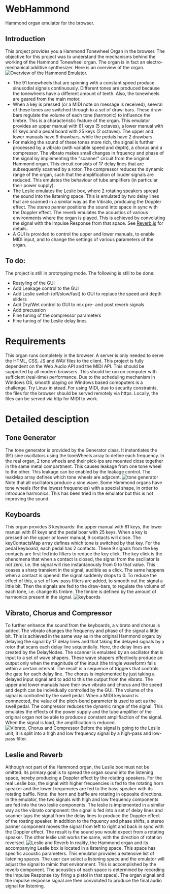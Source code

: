 # WebHammond
Hammond organ emulator for the browser. 

## Introduction
This project provides you a Hammond Tonewheel Organ in the browser.
The objective for this project was to understand the mechanisms behind the working of the Hammond Tonewheel organ.
The organ is in fact an electro-mechanical additive synthesizer.
Here is an overview of the organ. ![Overview of the Hammond Emulator.](/docs/hammond-overview.png)
* The 91 tonewheels that are spinning with a constant speed produce sinusodial signals continuously. Different tones are produced because the tonewheels have a different amount of teeth. Also, the tonewheels are geared from the main motor. 
* When a key is pressed (or a MIDI note on message is received), seevral of these tones are switched through to a set of draw-bars. These draw-bars regulate the volume of each tone (harmonic) to influence the timbre. This is a characteristic feature of the organ. This emulator provides an upper manual with 61 keys (5 octaves), a lower manual with 61 keys and a pedal  board with 25 keys (2 octaves). The upper and lower manuals have 9 drawbars, while the pedals have 2 drawbars. 
* For making the sound of these tones more rich, the signal is further processed by a vibrato (with variable speed and depth), a chorus and a compressor. The vibrato makes small changes in frquency and phase of the signal by implementing the "scanner" circuit from the original Hammond organ. This circuit consists of 17 delay lines that are subsequently scanned by a rotor. The compressor reduces the dynamic range of the organ, such that the amplification of louder signals are reduced. This emulates the behaviour of tube amplifiers (in particular their power supply).
* The Leslie emulates the Leslie box, where 2 rotating speakers spread the sound into the listening space. This is emulated by two delay lines that are scanned in a similar way as the Vibrato, prodcuing the Doppler effect. The stereo panner positions the sound into space in sync with the Doppler effect. The reverb emulates the acoustics of various environments where the organ is played. This is achieved by convoluting the signal with the Impulse Response from that space. See [Reverb.js](http://reverbjs.org/) for details.
* A GUI is provided to control the upper and lower manuals, to enable MIDI input, and to change the settings of various parameters of the organ.

## To do:
The project is still in prototyping mode. The following is still to be done:
* Restyling of the GUI
* Add Leakage control to the GUI
* Add Leslie switch (off/slow/fast) to GUI to replace the speed and depth sliders
* Add Dry/Wet control to GUI to mix pre- and post reverb signals
* Add precussion
* Fine tuning of the compressor parameters
* Fine tuning of the Leslie delay lines

# Requirements
This organ runs completely in the browser. A server is only needed to serve the HTML, CSS, JS and WAV files to the client.
This project is fully dependent on the Web Audio API and the MIDI API. This should be supported by all modern browsers.
This should be run on computer with sufficient (real-time) performance. Due to the scheduling mechanism in Windows OS, smooth playing on Windows based comoputers is a challenge. Try Linux in stead.
For using MIDI, due to security constraints, the files for the browser should be served remotely via https. Locally, the files can be served via http for MIDI to work. 

# Detailed desciption
## Tone Generator
The tone generator is provided by the Generator class. It instantiates the (91) sine oscillators using the toneWheels array to define each frequency. In the real organ, 2 tone wheels and their pick-ips are mounted close together in the same metal compartment. This causes leakage from one tone wheel to the other. This leakage can be enabled by the leakage control. The leakMap array defines which tone wheels are adjacent. ![tone generator](/docs/hammond-tonegenerator.png)
Note that all oscillators produce a sine wave. Some Hammond organs have tone wheels (for the lowest frequencies) with a special shape, in order to introduce harmonics. This has been tried in the emulator but this is not improving the sound. 

## Keyboards
This organ provides 3 keyboards: the upper manual with 61 keys, the lower manual with 61 keys and the pedal boar with 25 keys.
When a key is pressed on the upper or lower manual, 9 contacts will close. The keyContactsMap array defines which tone is switched by that key. For the pedal keyboard, each pedal has 2 contacts.
These 9 signals from the key contacts are first fed into filters to reduce the key click. The key click is the phenomena that when a contact is closed, the signal from the oscillator is not zero, i.e. the signal will rise instantanously from 0 to that value. This coases a sharp transient in the signal, audible as a click. The same happens when a contact is opened: the signal suddenly drops to 0. To reduce the effect of this, a set of low-pass filters are added, to smooth out the signal a little bit. Then the signals are fed to the draw-bars, to regulate the volume of each tone, i.e. change its timbre. The timbre is defined by the amount of harmonics present in the signal. ![keybaords](/docs/hammond-keyboards.png)

## Vibrato, Chorus and Compressor
To further enhance the sound from the keyboards, a vibrato and chorus is added. The vibrato changes the frequency and phase of the signal a little bit. This is achieved in the same way as in the original Hammond organ: by delaying the signal by 17 delay lines and that taking the delayed signals by a rotor that scans each delay line sequentially. Here, the delay lines are created by the DelayNodes. The scanner is emulated by an oscillator that is input to a set of wave shapers. These wave shapers effectively produce an output only when the magnitude of the input (the tringle waveform) falls within a certain interval. The result is a sequence of triggers that controls the gate for each delay line.
The chorus is implemented by just taking a delayed input signal and to add to this the output from the vibrato.
The upper and lower manuals have their own vibrato and chorus and the speed and depth can be individually controlled by the GUI.
The volume of the signal is controlled by the swell pedal. When a MIDI keyboard is connnected, the value of the pitch-bend parameter is used to act as the swell pedal.
The compressor reduces the dynamic range of the signal. This emulates the effects of the power supply and the tube amplifier of the original organ not be able to produce a constant amplifiaction of the signal. When the signal is load, the amplification is reduced. ![Vibrato, Chorus and Compressor](/docs/hammond-vibrato.png) Before the signal is going to the Leslie unit, it is split into a high and low frequency signal by a high-pass and low-pass filter.

## Leslie and Reverb
Although not part of the Hammond organ, the Leslie box must not be omitted. Its primary goal is to spread the organ sound into the listening space, hereby producing a Doppler effect by the rotating speakers.
For the real Leslie box, the signal with higher frequencies is fed to the rotating horn speaker and the lower frequencies are fed to the bass speaker with its rotating baffle. Note: the horn and baffle are rotating in opposite directions.
In the emulator, the two signals with high and low frequency components are fed into the two leslie components. The leslie is implemented in a similar way as the vibrato component: the signal is fed into a set of delay lines and scanner taps the signal from the delay lines to produce the Doppler effect of the roating speaker. In addition to the frquency and phase shifts, a stereo panner component moves the signal from left to right and back in sync with the Doppler effect. The result is the sound you would expect from a rotating speaker. The other leslie unit works the same, with the direction of rotation reversed. ![Leslie and Reverb](/docs/hammond-leslie.png)
In reality, the Hammond organ and its accompanying Leslie box is located in a listening space. This space has specific acoustic parameters. This emulator provides a extensive list of listening spaces. The user can select a listening space and the emulator will adjust the signal to mimic that environment. This is accomplished by the reverb component. The acoustics of each space is determined by recording the Impulse Response (by firing a pistol in that space). The organ signal and the impulse response signal are then convoluted to produce the final audio signal for listening.
